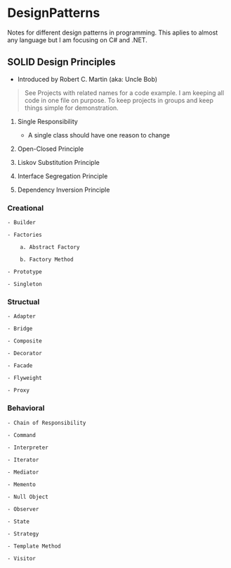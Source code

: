 # DesignPatterns

Notes for different design patterns in programming. This aplies to almost any language but I am focusing on C# and .NET.

## SOLID Design Principles

- Introduced by Robert C. Martin (aka: Uncle Bob)

> See Projects with related names for a code example. I am keeping all code in one file on purpose. To keep projects in groups and keep things simple for demonstration.

1. Single Responsibility

	- A single class should have one reason to change

2. Open-Closed Principle

3. Liskov Substitution Principle

4. Interface Segregation Principle

5. Dependency Inversion Principle

### Creational

	- Builder

	- Factories

		a. Abstract Factory

		b. Factory Method

	- Prototype

	- Singleton

### Structual

	- Adapter

	- Bridge

	- Composite

	- Decorator

	- Facade

	- Flyweight

	- Proxy

### Behavioral

	- Chain of Responsibility

	- Command

	- Interpreter

	- Iterator

	- Mediator

	- Memento

	- Null Object

	- Observer

	- State

	- Strategy

	- Template Method

	- Visitor